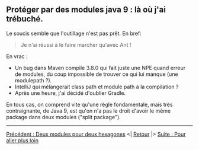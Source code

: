## Protéger par des modules java 9 : là où j'ai trébuché. 

Le soucis semble que l'outillage n'est pas prêt. En bref: 
> Je n'ai réussi à le faire marcher qu'avec Ant !

En vrac :
- Un bug dans Maven compile 3.8.0 qui fait juste une NPE quand erreur de modules, du coup impossible de trouver ce qui lui manque (une modulepath ?).
- IntelliJ qui mélangerait class path et module path à la compilation ? 
- Après une heure, j'ai décidé d'oublier Gradle.

En tous cas, on comprend vite qu'une règle fondamentale, mais très contraignante, de Java 9, est qu'on n'a pas le droit d'avoir le même package dans deux modules ("split package").

---
[Précédent : Deux modules pour deux hexagones](./maintenant.md)
<| [Retour](.) 
|> [Suite : Pour aller plus loin](./suite.md)
